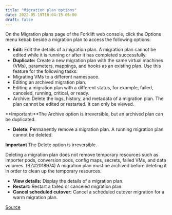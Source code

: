 ```yaml
---
title: "Migration plan options"
date: 2022-05-19T10:04:15-06:00
draft: false
---
```

On the Migration plans page of the Forklift web console, click the Options menu kebab beside a migration plan to access the following options:


* **Edit:** Edit the details of a migration plan. A migration plan cannot be edited while it is running or after it has completed successfully.
* **Duplicate:** Create a new migration plan with the same virtual machines (VMs), parameters, mappings, and hooks as an existing plan. Use this feature for the following tasks:
 * Migrating VMs to a different namespace.
 * Editing an archived migration plan.
 * Editing a migration plan with a different status, for example, failed, canceled, running, critical, or ready.
* Archive: Delete the logs, history, and metadata of a migration plan. The plan cannot be edited or restarted. It can only be viewed.

**Important:**The Archive option is irreversible, but an archived plan can be duplicated.

* **Delete:** Permanently remove a migration plan. A running migration plan cannot be deleted.

**Important** The Delete option is irreversible.

Deleting a migration plan does not remove temporary resources such as importer pods, conversion pods, config maps, secrets, failed VMs, and data volumes. (BZ#2018974) A migration plan must be archived before deleting it in order to clean up the temporary resources.

* **View details:** Display the details of a migration plan.
* **Restart:** Restart a failed or canceled migration plan.
* **Cancel scheduled cutover:** Cancel a scheduled cutover migration for a warm migration plan.

[Source](https://github.com/konveyor/konveyor.github.io/blob/main/content/Forklift/MigratingVMs/migrateoptions.md)
